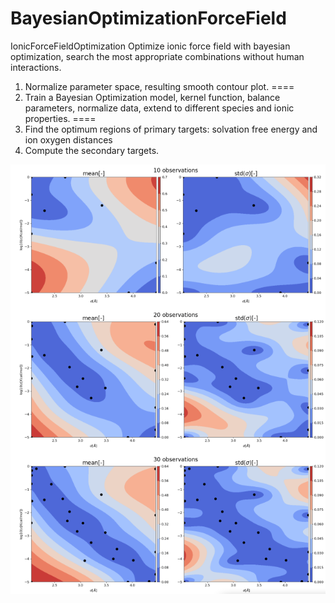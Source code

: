 # BayesianOptimizationForceField
IonicForceFieldOptimization
Optimize ionic force field with bayesian optimization, search the most appropriate combinations without human interactions. 
1. Normalize parameter space, resulting smooth contour plot.
====
2. Train a Bayesian Optimization model, kernel function, balance parameters, normalize data, extend to different species and ionic properties.
====
3. Find the optimum regions of primary targets: solvation free energy and ion oxygen distances
4. Compute the secondary targets.

![Image text](https://raw.githubusercontent.com/YuchenZhu/BayesianOptimizationForceField/main/img/obs.png)
